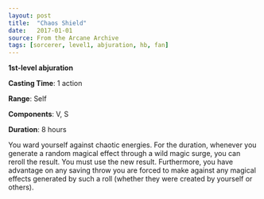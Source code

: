 ```yaml
---
layout: post
title:  "Chaos Shield"
date:   2017-01-01
source: From the Arcane Archive
tags: [sorcerer, level1, abjuration, hb, fan]
---
```


**1st-level abjuration**

**Casting Time**: 1 action

**Range**: Self

**Components**: V, S

**Duration**: 8 hours

You ward yourself against chaotic energies. For the duration, whenever you generate a random magical effect through a wild magic surge, you can reroll the result. You must use the new result. Furthermore, you have advantage on any saving throw you are forced to make against any magical effects generated by such a roll (whether they were created by yourself or others).
